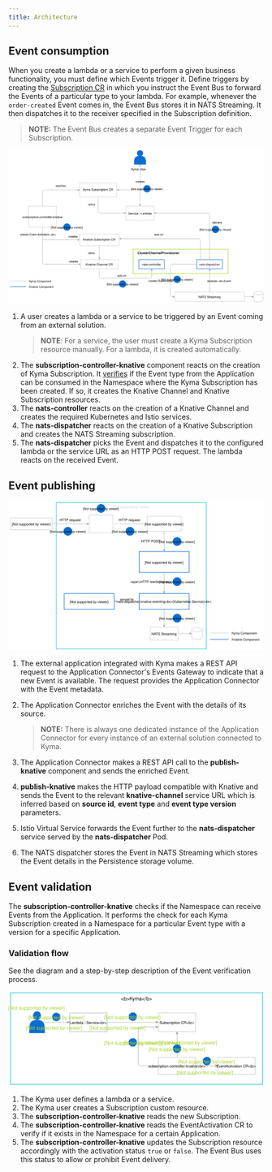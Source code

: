 ```yaml
---
title: Architecture
---
```


## Event consumption

When you create a lambda or a service to perform a given business functionality, you must define which Events trigger it. Define triggers by creating the [Subscription CR](components/event-bus/#custom-resource-subscription) in which you instruct the Event Bus to forward the Events of a particular type to your lambda. 
For example, whenever the `order-created` Event comes in, the Event Bus stores it in NATS Streaming. It then dispatches it to the receiver specified in the Subscription definition.

> **NOTE:** The Event Bus creates a separate Event Trigger for each Subscription.

![Configure and Consume Events](./assets/configure-consume-events.svg)


1. A user creates a lambda or a service to be triggered by an Event coming from an external solution. 
    >**NOTE**: For a service, the user must create a Kyma Subscription resource manually. For a lambda, it is created automatically.
2. The **subscription-controller-knative** component reacts on the creation of Kyma Subscription.  It [verifies](#event-validation) if the Event type from the Application can be consumed in the Namespace where the Kyma Subscription has been created.  If so, it creates the Knative Channel and Knative Subscription resources.
3. The **nats-controller** reacts on the creation of a Knative Channel and creates the required Kubernetes and Istio services.
4. The **nats-dispatcher** reacts on the creation of a Knative Subscription and creates the NATS Streaming subscription. 
5. The **nats-dispatcher** picks the Event and dispatches it to the configured lambda or the service URL as an HTTP POST request. The lambda reacts on the received Event.

## Event publishing

![Publish Events](./assets/publish-events.svg)

1. The external application integrated with Kyma makes a REST API request to the Application Connector's Events Gateway to indicate that a new Event is available. The request provides the Application Connector with the Event metadata. 
2. The Application Connector enriches the Event with the details of its source.

    > **NOTE:** There is always one dedicated instance of the Application Connector for every instance of an external solution connected to Kyma.

3. The Application Connector makes a REST API call to the **publish-knative** component and sends the enriched Event.
4. **publish-knative** makes the HTTP payload compatible with Knative and sends the Event to the relevant **knative-channel** service URL which is inferred based on **source id**, **event type** and **event type version** parameters.
5. Istio Virtual Service forwards the Event further to the **nats-dispatcher** service served by the **nats-dispatcher** Pod.
6. The NATS dispatcher stores the Event in NATS Streaming which stores the Event details in the Persistence storage volume.



## Event validation 

The **subscription-controller-knative** checks if the Namespace can receive Events from the Application. It performs the check for each Kyma Subscription created in a Namespace for a particular Event type with a version for a specific Application.

### Validation flow

See the diagram and a step-by-step description of the Event verification process.

![Event validation process](./assets/event-validation.svg)

1. The Kyma user defines a lambda or a service.
2. The Kyma user creates a Subscription custom resource.
3. The **subscription-controller-knative** reads the new Subscription.
4. The **subscription-controller-knative** reads the EventActivation CR to verify if it exists in the Namespace for a certain Application.
5. The **subscription-controller-knative**  updates the Subscription resource accordingly with the activation status `true` or `false`. The Event Bus uses this status to allow or prohibit Event delivery.